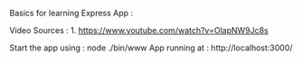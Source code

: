 Basics for learning Express App : 


Video Sources : 
	1. https://www.youtube.com/watch?v=OlapNW9Jc8s


Start the app using : node ./bin/www
App running at : http://localhost:3000/
